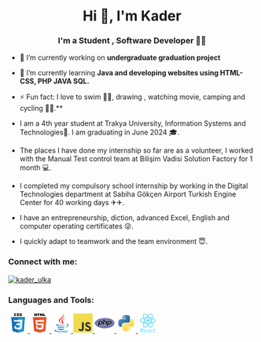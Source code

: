 <h1 align="center">Hi 👋, I'm Kader</h1>
<h3 align="center">I'm a Student , Software Developer 👩‍💻</h3>

- 🔭 I’m currently working on **undergraduate graduation project**

- 🌱 I’m currently learning **Java and developing websites using HTML-CSS, PHP JAVA SQL.**

- ⚡ Fun fact: I love to swim 🏊‍♀️, drawing , watching movie, camping and cycling 🚴‍♀️.**

- I am a 4th year student at Trakya University, Information Systems and Technologies🏫. I am graduating in June 2024 🎓.
  
- The places I have done my internship so far are as a volunteer, I worked with the Manual Test control team at Bilişim Vadisi Solution Factory for 1 month 💻︎.
  
- I completed my compulsory school internship by working in the Digital Technologies department at Sabiha Gökçen Airport Turkish Engine Center for 40 working days ✈︎✈︎.
  
- I have an entrepreneurship, diction, advanced Excel, English and computer operating certificates 😜.
  
- I quickly adapt to teamwork and the team environment 😇.

<h3 align="left">Connect with me:</h3>
<p align="left">
<a href="https://instagram.com/kader_ulka" target="blank"><img align="center" src="https://raw.githubusercontent.com/rahuldkjain/github-profile-readme-generator/master/src/images/icons/Social/instagram.svg" alt="kader_ulka" height="30" width="40" /></a>
</p>

<h3 align="left">Languages and Tools:</h3>
<p align="left"> <a href="https://www.w3schools.com/css/" target="_blank" rel="noreferrer"> <img src="https://raw.githubusercontent.com/devicons/devicon/master/icons/css3/css3-original-wordmark.svg" alt="css3" width="40" height="40"/> </a> <a href="https://www.w3.org/html/" target="_blank" rel="noreferrer"> <img src="https://raw.githubusercontent.com/devicons/devicon/master/icons/html5/html5-original-wordmark.svg" alt="html5" width="40" height="40"/> </a> <a href="https://www.java.com" target="_blank" rel="noreferrer"> <img src="https://raw.githubusercontent.com/devicons/devicon/master/icons/java/java-original.svg" alt="java" width="40" height="40"/> </a> <a href="https://developer.mozilla.org/en-US/docs/Web/JavaScript" target="_blank" rel="noreferrer"> <img src="https://raw.githubusercontent.com/devicons/devicon/master/icons/javascript/javascript-original.svg" alt="javascript" width="40" height="40"/> </a> <a href="https://www.php.net" target="_blank" rel="noreferrer"> <img src="https://raw.githubusercontent.com/devicons/devicon/master/icons/php/php-original.svg" alt="php" width="40" height="40"/> </a> <a href="https://www.python.org" target="_blank" rel="noreferrer"> <img src="https://raw.githubusercontent.com/devicons/devicon/master/icons/python/python-original.svg" alt="python" width="40" height="40"/> </a> <a href="https://reactjs.org/" target="_blank" rel="noreferrer"> <img src="https://raw.githubusercontent.com/devicons/devicon/master/icons/react/react-original-wordmark.svg" alt="react" width="40" height="40"/> </a> </p>

